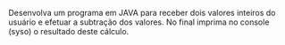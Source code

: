 Desenvolva um programa em JAVA para receber dois valores inteiros do usuário e
efetuar a subtração dos valores. No final imprima no console (syso) o resultado
deste cálculo.
